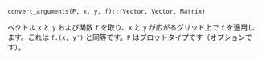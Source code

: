 ```
convert_arguments(P, x, y, f)::(Vector, Vector, Matrix)
```

ベクトル `x` と `y` および関数 `f` を取り、`x` と `y` が広がるグリッド上で `f` を適用します。これは `f.(x, y')` と同等です。`P` はプロットタイプです（オプションです）。
